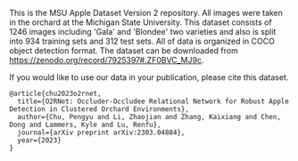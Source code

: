 This is the MSU Apple Dataset Version 2 repository. All images were taken in the orchard at the Michigan State University. This dataset consists of 1246 images including 'Gala' and 'Blondee' two varieties and also is split into 934 training sets and 312 test sets. All of data is organized in COCO object detection format. The dataset can be downloaded from https://zenodo.org/record/7925397#.ZF0BVC_MJ9c.

If you would like to use our data in your publication, please cite this dataset.

```
@article{chu2023o2rnet,
  title={O2RNet: Occluder-Occludee Relational Network for Robust Apple Detection in Clustered Orchard Environments},
  author={Chu, Pengyu and Li, Zhaojian and Zhang, Kaixiang and Chen, Dong and Lammers, Kyle and Lu, Renfu},
  journal={arXiv preprint arXiv:2303.04884},
  year={2023}
}
```
